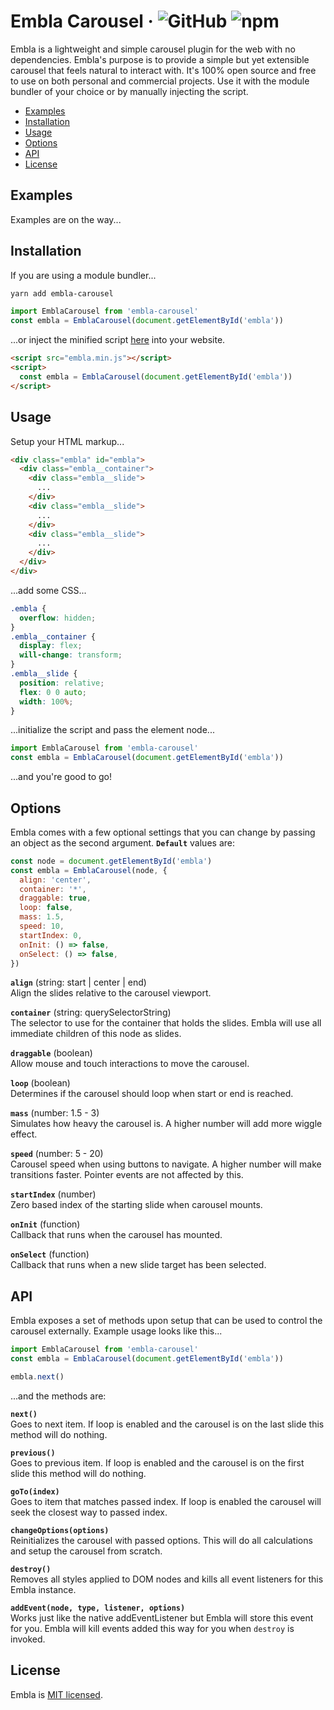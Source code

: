 # Embla Carousel &middot; ![GitHub](https://img.shields.io/github/license/davidcetinkaya/embla-carousel.svg?color=blue) ![npm](https://img.shields.io/npm/v/embla-carousel.svg)

Embla is a lightweight and simple carousel plugin for the web with no dependencies. Embla's purpose is to provide a simple but yet extensible carousel that feels natural to interact with. It's 100% open source and free to use on both personal and commercial projects. Use it with the module bundler of your choice or by manually injecting the script.

- [Examples](#examples)
- [Installation](#installation)
- [Usage](#usage)
- [Options](#options)
- [API](#api)
- [License](#license)

## Examples

Examples are on the way...

## Installation

If you are using a module bundler...

```bash
yarn add embla-carousel
```

```javascript
import EmblaCarousel from 'embla-carousel'
const embla = EmblaCarousel(document.getElementById('embla'))
```

...or inject the minified script [here](https://raw.githubusercontent.com/davidcetinkaya/embla-carousel/master/sandbox/index.js) into your website.

```html
<script src="embla.min.js"></script>
<script>
  const embla = EmblaCarousel(document.getElementById('embla'))
</script>
```

## Usage

Setup your HTML markup...

```html
<div class="embla" id="embla">
  <div class="embla__container">
    <div class="embla__slide">
      ...
    </div>
    <div class="embla__slide">
      ...
    </div>
    <div class="embla__slide">
      ...
    </div>
  </div>
</div>
```

...add some CSS...

```css
.embla {
  overflow: hidden;
}
.embla__container {
  display: flex;
  will-change: transform;
}
.embla__slide {
  position: relative;
  flex: 0 0 auto;
  width: 100%;
}
```

...initialize the script and pass the element node...

```javascript
import EmblaCarousel from 'embla-carousel'
const embla = EmblaCarousel(document.getElementById('embla'))
```

...and you're good to go!

## Options

Embla comes with a few optional settings that you can change by passing an object as the second argument. **`Default`** values are:

```javascript
const node = document.getElementById('embla')
const embla = EmblaCarousel(node, {
  align: 'center',
  container: '*',
  draggable: true,
  loop: false,
  mass: 1.5,
  speed: 10,
  startIndex: 0,
  onInit: () => false,
  onSelect: () => false,
})
```

**`align`** (string: start | center | end)  
Align the slides relative to the carousel viewport.

**`container`** (string: querySelectorString)  
The selector to use for the container that holds the slides. Embla will use all immediate children of this node as slides.

**`draggable`** (boolean)  
Allow mouse and touch interactions to move the carousel.

**`loop`** (boolean)  
Determines if the carousel should loop when start or end is reached.

**`mass`** (number: 1.5 - 3)  
Simulates how heavy the carousel is. A higher number will add more wiggle effect.

**`speed`** (number: 5 - 20)  
Carousel speed when using buttons to navigate. A higher number will make transitions faster. Pointer events are not affected by this.

**`startIndex`** (number)  
Zero based index of the starting slide when carousel mounts.

**`onInit`** (function)  
Callback that runs when the carousel has mounted.

**`onSelect`** (function)  
Callback that runs when a new slide target has been selected.

## API

Embla exposes a set of methods upon setup that can be used to control the carousel externally. Example usage looks like this...

```javascript
import EmblaCarousel from 'embla-carousel'
const embla = EmblaCarousel(document.getElementById('embla'))

embla.next()
```

...and the methods are:

**`next()`**  
Goes to next item. If loop is enabled and the carousel is on the last slide this method will do nothing.

**`previous()`**  
Goes to previous item. If loop is enabled and the carousel is on the first slide this method will do nothing.

**`goTo(index)`**  
Goes to item that matches passed index. If loop is enabled the carousel will seek the closest way to passed index.

**`changeOptions(options)`**  
Reinitializes the carousel with passed options. This will do all calculations and setup the carousel from scratch.

**`destroy()`**  
Removes all styles applied to DOM nodes and kills all event listeners for this Embla instance.

**`addEvent(node, type, listener, options)`**  
Works just like the native addEventListener but Embla will store this event for you. Embla will kill events added this way for you when `destroy` is invoked.

## License

Embla is [MIT licensed](./LICENSE).
